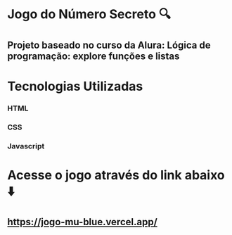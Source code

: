 # Jogo do Número Secreto 🔍
## Projeto baseado no curso da Alura: Lógica de programação: explore funções e listas




# Tecnologias Utilizadas
### HTML
### CSS
### Javascript




# Acesse o jogo através do link abaixo ⬇️
## https://jogo-mu-blue.vercel.app/
